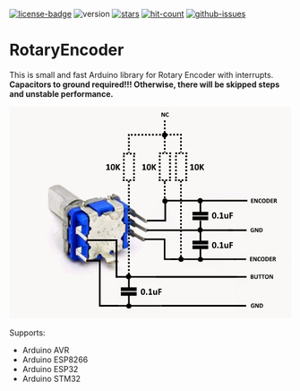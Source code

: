 [![license-badge][]][license] ![version] [![stars][]][stargazers] [![hit-count][]][count] [![github-issues][]][issues]

# RotaryEncoder
This is small and fast Arduino library for Rotary Encoder with interrupts. **Capacitors to ground required!!! Otherwise, there will be skipped steps and unstable performance.**

![alt text][rotary_encoder_shematic_image]

Supports:
- Arduino AVR
- Arduino ESP8266
- Arduino ESP32
- Arduino STM32

[license-badge]: https://img.shields.io/badge/License-GPLv3-blue.svg
[license]:       https://choosealicense.com/licenses/gpl-3.0/
[version]:       https://img.shields.io/badge/Version-1.4.1-green.svg
[stars]:         https://img.shields.io/github/stars/enjoyneering/RotaryEncoder.svg
[stargazers]:    https://github.com/enjoyneering/RotaryEncoder/stargazers
[hit-count]:     http://hits.dwyl.io/enjoyneering/RotaryEncoder.svg
[count]:         http://hits.dwyl.io/enjoyneering/RotaryEncoder/badges
[github-issues]: https://img.shields.io/github/issues/enjoyneering/RotaryEncoder.svg
[issues]:        https://github.com/enjoyneering/RotaryEncoder/issues/

[rotary_encoder_shematic_image]: https://github.com/enjoyneering/RotaryEncoder/blob/master/images/rotary_encoder_shematic.png
